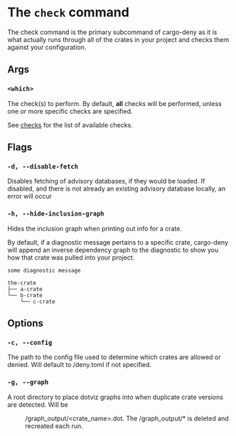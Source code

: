 # The `check` command

The check command is the primary subcommand of cargo-deny as it is what actually
runs through all of the crates in your project and checks them against your
configuration.

## Args

### `<which>`

The check(s) to perform. By default, **all** checks will be performed, unless 
one or more specific checks are specified.

See [checks](../checks/index.html) for the list of available checks.

## Flags

### `-d, --disable-fetch`

Disables fetching of advisory databases, if they would be loaded. If disabled, 
and there is not already an existing advisory database locally, an error will 
occur

### `-h, --hide-inclusion-graph`

Hides the inclusion graph when printing out info for a crate.

By default, if a diagnostic message pertains to a specific crate, cargo-deny 
will append an inverse dependency graph to the diagnostic to show you how that 
crate was pulled into your project.

```
some diagnostic message

the-crate
├── a-crate
└── b-crate
    └── c-crate
```

## Options

### `-c, --config`

The path to the config file used to determine which crates are allowed or 
denied. Will default to <context>/deny.toml if not specified.

### `-g, --graph`

A root directory to place dotviz graphs into when duplicate crate versions are
detected. Will be <dir>/graph_output/<crate_name>.dot. The /graph_output/* is 
deleted and recreated each run.
